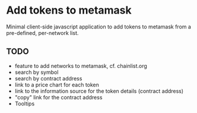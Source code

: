 # Add tokens to metamask

Minimal client-side javascript application to add tokens to metamask from a
pre-defined, per-network list.

## TODO

* feature to add networks to metamask, cf. chainlist.org
* search by symbol
* search by contract address
* link to a price chart for each token
* link to the information source for the token details (contract address)
* "copy" link for the contract address
* Tooltips
